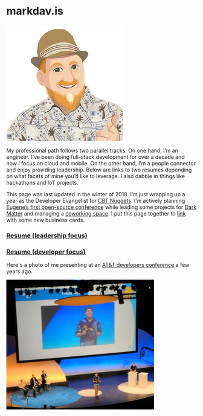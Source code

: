 # markdav.is

![me](me-pixel.png)

My professional path follows two parallel tracks.  On one hand, I’m an engineer.  I’ve been doing full-stack development for over a decade and now I focus on cloud and mobile.  On the other hand, I’m a people connector and enjoy providing leadership.  Below are links to two resumes depending on what facets of mine you’d like to leverage.  I also dabble in things like hackathons and IoT projects.

This page was last updated in the winter of 2018.  I’m just wrapping up a year as the Developer Evangelist for [CBT Nuggets](http://cbtnuggets.com).  I’m actively planning [Eugene’s first open-source conference](http://openeugene.org) while leading some projects for [Dark Matter](http://darkmatter.consulting) and managing a [coworking space](http://codechops.com).  I put this page together to [link](http://markdav.is) with some new business cards.

### [Resume (leadership focus)](MED-Resume-2018-Open-Leader.pdf)

### [Resume (developer focus)](MED-Resume-2018-Dev.pdf)

Here's a photo of me presenting at an [AT&T developers conference](https://www.youtube.com/watch?feature=player_detailpage&v=rwDRFM2hcsY&t=314) a few years ago.

![speaking](Speaking.png)
